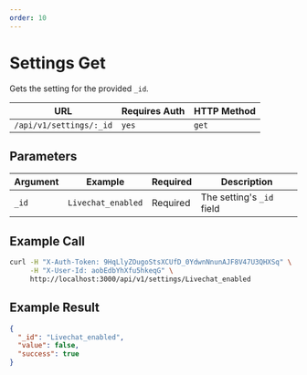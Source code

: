 ```yaml
---
order: 10
---
```


# Settings Get
Gets the setting for the provided `_id`.

| URL | Requires Auth | HTTP Method |
| --- | ------------- | ----------- |
| `/api/v1/settings/:_id` | `yes` | `get` |

## Parameters
| Argument | Example | Required | Description |
| -------- | ------- | -------- | ----------- |
| `_id` | `Livechat_enabled` | Required | The setting's `_id` field |

## Example Call
```bash
curl -H "X-Auth-Token: 9HqLlyZOugoStsXCUfD_0YdwnNnunAJF8V47U3QHXSq" \
     -H "X-User-Id: aobEdbYhXfu5hkeqG" \
     http://localhost:3000/api/v1/settings/Livechat_enabled
```

## Example Result

```json
{
  "_id": "Livechat_enabled",
  "value": false,
  "success": true
}
```
